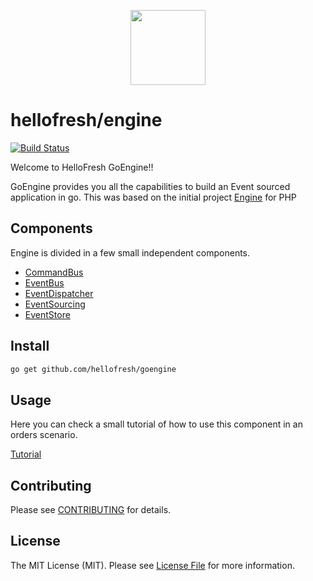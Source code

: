 <p align="center">
  <a href="https://hellofresh.com">
    <img width="120" src="https://www.hellofresh.de/images/hellofresh/press/HelloFresh_Logo.png">
  </a>
</p>

# hellofresh/engine

[![Build Status](https://travis-ci.org/hellofresh/goengine.svg?branch=master)](https://travis-ci.org/hellofresh/goengine)

Welcome to HelloFresh GoEngine!!

GoEngine provides you all the capabilities to build an Event sourced application in go.
This was based on the initial project [Engine](https://github.com/hellofresh/engine) for PHP

## Components

Engine is divided in a few small independent components. 

* [CommandBus](commandbus)
* [EventBus](eventbus)
* [EventDispatcher](eventdispatcher)
* [EventSourcing](eventsourcing)
* [EventStore](eventstore)

## Install

```sh
go get github.com/hellofresh/goengine
```

## Usage

Here you can check a small tutorial of how to use this component in an orders scenario.

[Tutorial](docs/how_to.md)

## Contributing

Please see [CONTRIBUTING](CONTRIBUTING.md) for details.

## License

The MIT License (MIT). Please see [License File](LICENSE) for more information.

